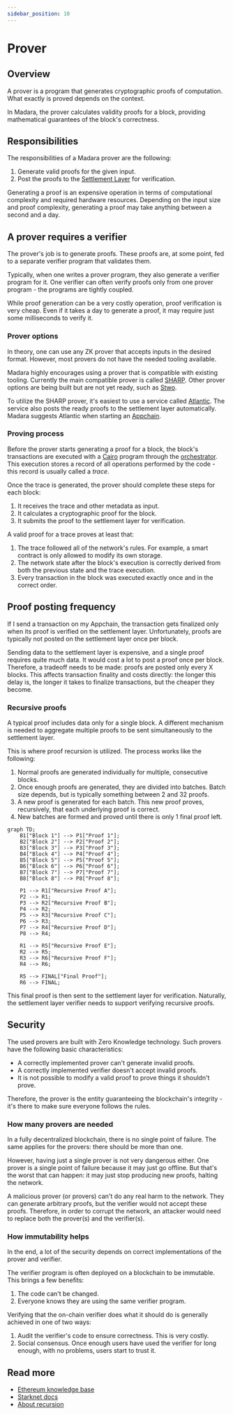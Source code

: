 ```yaml
---
sidebar_position: 10
---
```


# Prover

## Overview

A prover is a program that generates cryptographic proofs of computation. What exactly is proved depends on the context.

In Madara, the prover calculates validity proofs for a block, providing mathematical guarantees of the block's correctness.

## Responsibilities

The responsibilities of a Madara prover are the following:
1. Generate valid proofs for the given input.
1. Post the proofs to the [Settlement Layer](/concepts/settlement) for verification.

Generating a proof is an expensive operation in terms of computational complexity and required hardware resources. Depending on the input size and proof complexity, generating a proof may take anything between a second and a day.

## A prover requires a verifier

The prover's job is to generate proofs. These proofs are, at some point, fed to a separate verifier program that validates them.

Typically, when one writes a prover program, they also generate a verifier program for it. One verifier can often verify proofs only from one prover program - the programs are tightly coupled.

While proof generation can be a very costly operation, proof verification is very cheap. Even if it takes a day to generate a proof, it may require just some milliseconds to verify it.

### Prover options

In theory, one can use any ZK prover that accepts inputs in the desired format. However, most provers do not have the needed tooling available.

Madara highly encourages using a prover that is compatible with existing tooling. Currently the main compatible prover is called [SHARP](https://docs.starknet.io/architecture-and-concepts/provers-overview/). Other prover options are being built but are not yet ready, such as [Stwo](https://github.com/starkware-libs/stwo).

To utilize the SHARP prover, it's easiest to use a service called [Atlantic](https://atlanticprover.com/). The service also posts the ready proofs to the settlement layer automatically. Madara suggests Atlantic when starting an [Appchain](/concepts/appchain).

### Proving process

Before the prover starts generating a proof for a block, the block's transactions are executed with a [Cairo](https://starkware.co/cairo/) program through the [orchestrator](/components/orchestrator). This execution stores a record of all operations performed by the code - this record is usually called a *trace*.

Once the trace is generated, the prover should complete these steps for each block:
1. It receives the trace and other metadata as input.
1. It calculates a cryptographic proof for the block.
1. It submits the proof to the settlement layer for verification.

A valid proof for a trace proves at least that:
1. The trace followed all of the network's rules. For example, a smart contract is only allowed to modify its own storage.
1. The network state after the block's execution is correctly derived from both the previous state and the trace execution.
1. Every transaction in the block was executed exactly once and in the correct order.

## Proof posting frequency

If I send a transaction on my Appchain, the transaction gets finalized only when its proof is verified on the settlement layer. Unfortunately, proofs are typically not posted on the settlement layer once per block.

Sending data to the settlement layer is expensive, and a single proof requires quite much data. It would cost a lot to post a proof once per block. Therefore, a tradeoff needs to be made: proofs are posted only every X blocks. This affects transaction finality and costs directly: the longer this delay is, the longer it takes to finalize transactions, but the cheaper they become.

### Recursive proofs

A typical proof includes data only for a single block. A different mechanism is needed to aggregate multiple proofs to be sent simultaneously to the settlement layer.

This is where proof recursion is utilized. The process works like the following:
1. Normal proofs are generated individually for multiple, consecutive blocks.
1. Once enough proofs are generated, they are divided into batches. Batch size depends, but is typically something between 2 and 32 proofs.
1. A new proof is generated for each batch. This new proof proves, recursively, that each underlying proof is correct.
1. New batches are formed and proved until there is only 1 final proof left.

```mermaid
graph TD;
    B1["Block 1"] --> P1["Proof 1"];
    B2["Block 2"] --> P2["Proof 2"];
    B3["Block 3"] --> P3["Proof 3"];
    B4["Block 4"] --> P4["Proof 4"];
    B5["Block 5"] --> P5["Proof 5"];
    B6["Block 6"] --> P6["Proof 6"];
    B7["Block 7"] --> P7["Proof 7"];
    B8["Block 8"] --> P8["Proof 8"];

    P1 --> R1["Recursive Proof A"];
    P2 --> R1;
    P3 --> R2["Recursive Proof B"];
    P4 --> R2;
    P5 --> R3["Recursive Proof C"];
    P6 --> R3;
    P7 --> R4["Recursive Proof D"];
    P8 --> R4;

    R1 --> R5["Recursive Proof E"];
    R2 --> R5;
    R3 --> R6["Recursive Proof F"];
    R4 --> R6;

    R5 --> FINAL["Final Proof"];
    R6 --> FINAL;
```

This final proof is then sent to the settlement layer for verification. Naturally, the settlement layer verifier needs to support verifying recursive proofs.

## Security

The used provers are built with Zero Knowledge technology. Such provers have the following basic characteristics:
- A correctly implemented prover can't generate invalid proofs.
- A correctly implemented verifier doesn't accept invalid proofs.
- It is not possible to modify a valid proof to prove things it shouldn't prove.

Therefore, the prover is the entity guaranteeing the blockchain's integrity - it's there to make sure everyone follows the rules.

### How many provers are needed

In a fully decentralized blockchain, there is no single point of failure. The same applies for the provers: there should be more than one.

However, having just a single prover is not very dangerous either. One prover is a single point of failure because it may just go offline. But that's the worst that can happen: it may just stop producing new proofs, halting the network.

A malicious prover (or provers) can't do any real harm to the network. They can generate arbitrary proofs, but the verifier would not accept these proofs. Therefore, in order to corrupt the network, an attacker would need to replace both the prover(s) and the verifier(s).

### How immutability helps

In the end, a lot of the security depends on correct implementations of the prover and verifier.

The verifier program is often deployed on a blockchain to be immutable. This brings a few benefits:
1. The code can't be changed.
1. Everyone knows they are using the same verifier program.

Verifying that the on-chain verifier does what it should do is generally achieved in one of two ways:
1. Audit the verifier's code to ensure correctness. This is very costly.
1. Social consensus. Once enough users have used the verifier for long enough, with no problems, users start to trust it.

## Read more

- [Ethereum knowledge base](https://ethereum.org/en/zero-knowledge-proofs/)
- [Starknet docs](https://docs.starknet.io/architecture-and-concepts/provers-overview/)
- [About recursion](https://www.starknet.io/blog/recursive-starks/)